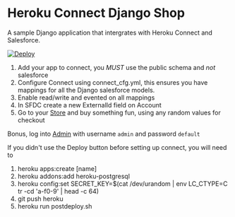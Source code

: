 Heroku Connect Django Shop
=============================

A sample Django application that intergrates with Heroku Connect and Salesforce.

[![Deploy](https://www.herokucdn.com/deploy/button.png)](https://heroku.com/deploy?template=)

  1. Add your app to connect, you *MUST* use the public schema and *not* salesforce
  2. Configure Connect using connect_cfg.yml, this ensures you have mappings for all the Django salesforce models.
  3. Enable read/write and evented on all mappings
  4. In SFDC create a new ExternalId field on Account
  5. Go to your [Store](http://yourapp.herokuapp.com/shop) and buy something fun, using any random values for checkout

Bonus, log into [Admin](http://yourapp.herokuapp.com/admin/salesforce) with username `admin` and password `default`

If you didn't use the Deploy button before setting up connect, you will need to

 1. heroku apps:create [name]
 2. heroku addons:add heroku-postgresql
 3. heroku config:set SECRET_KEY=$(cat /dev/urandom | env LC_CTYPE=C tr -cd 'a-f0-9' | head -c 64)
 4. git push heroku
 5. heroku run postdeploy.sh
